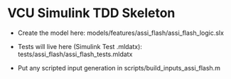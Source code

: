 ﻿# VCU Simulink TDD Skeleton

- Create the model here:
  models/features/assi_flash/assi_flash_logic.slx

- Tests will live here (Simulink Test .mldatx):
  tests/assi_flash/assi_flash_tests.mldatx

- Put any scripted input generation in scripts/build_inputs_assi_flash.m
